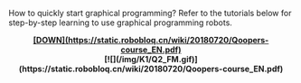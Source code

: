 How to quickly start graphical programming? Refer to the tutorials below for step-by-step learning to use graphical programming robots.

<div align=center>
<b><u>[DOWN](https://static.robobloq.cn/wiki/20180720/Qoopers-course_EN.pdf)</u>

<div align=center>
[![](/img/K1/Q2_FM.gif)](https://static.robobloq.cn/wiki/20180720/Qoopers-course_EN.pdf)
